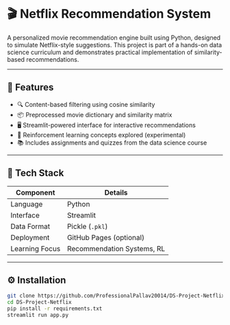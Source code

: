 # 🎬 Netflix Recommendation System

A personalized movie recommendation engine built using Python, designed to simulate Netflix-style suggestions. This project is part of a hands-on data science curriculum and demonstrates practical implementation of similarity-based recommendations.

---

## 🚀 Features

- 🔍 Content-based filtering using cosine similarity  
- 📦 Preprocessed movie dictionary and similarity matrix  
- 🖥️ Streamlit-powered interface for interactive recommendations  
- 🧠 Reinforcement learning concepts explored (experimental)  
- 📚 Includes assignments and quizzes from the data science course  

---

## 🧰 Tech Stack

| Component        | Details                          |
|------------------|----------------------------------|
| Language         | Python                           |
| Interface        | Streamlit                        |
| Data Format      | Pickle (`.pkl`)                  |
| Deployment       | GitHub Pages (optional)          |
| Learning Focus   | Recommendation Systems, RL       |


---

## ⚙️ Installation

```bash
git clone https://github.com/ProfessionalPallav20014/DS-Project-Netflix.git
cd DS-Project-Netflix
pip install -r requirements.txt
streamlit run app.py
